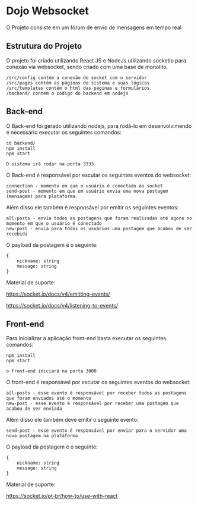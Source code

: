 # Dojo Websocket
O Projeto consiste em um fórum de envio de mensagens em tempo real

## Estrutura do Projeto
O projeto foi criado utilizando React JS e NodeJs utilizando socketio para conexão via websocket, sendo criado com uma base de monolito.

```
/src/config contém a conexão do socket com o servidor
/src/pages contém as páginas do sistema e suas lógicas
/src/templates contém o html das páginas e formulários
/backend/ contém o código do backend em nodejs
```

## Back-end
O Back-end foi gerado utilizando nodejs, para rodá-lo em desenvolvimendo é necessário executar os seguintes comandos:
```
cd backend/
npm install
npm start

O sistema irá rodar na porta 3333.
```

O Back-end é responsável por escutar os seguintes eventos do websocket:
```
connection - momento em que o usuário é conectado ao socket
send-post - momento em que um usuário envia uma nova postagem (mensagem) para plataforma
```
Além disso ele também é responsável por emitir os seguintes eventos:
```
all-posts - envia todos as postagens que foram realizadas até agora no momento em que o usuário é conectado
new-post - envia para todos os usuários uma postagem que acabou de ser recebida
```
O payload da postagem é o seguinte:
```
{
    nickname: string
    message: string
}
```

Material de suporte:

https://socket.io/docs/v4/emitting-events/

https://socket.io/docs/v4/listening-to-events/


## Front-end
Para inicializar a aplicação front-end basta executar os seguintes comandos:
```
npm install
npm start

o front-end iniciará na porta 3000
```
O front-end é responsável por escutar os seguintes eventos do websocket:
```
all-posts - esse evento é responsável por receber todos as postagens que foram enviados até o momento
new-post - esse evento é responsável por receber uma postagem que acabou de ser enviada
```

Além disso ele também deve emitir o seguinte evento:
```
send-post - esse evento é responsável por enviar para o servidor uma nova postagem na plataforma
```

O payload da postagem é o seguinte:
```
{
    nickname: string
    message: string
}
```

Material de suporte:

https://socket.io/pt-br/how-to/use-with-react